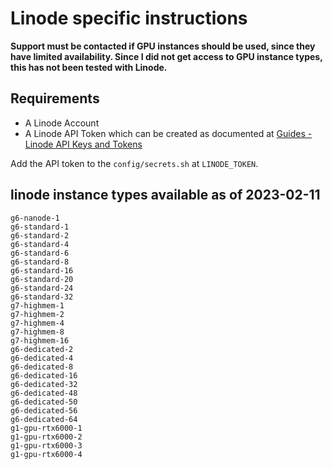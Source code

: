 # Linode specific instructions

**Support must be contacted if GPU instances should be used, since they have limited availability. Since I did not get access to GPU instance types, this has not been tested with Linode.**

## Requirements

- A Linode Account
- A Linode API Token which can be created as documented at [Guides - Linode API Keys and Tokens](https://www.linode.com/docs/products/tools/cloud-manager/guides/cloud-api-keys/)

Add the API token to the `config/secrets.sh` at `LINODE_TOKEN`.

## linode instance types available as of 2023-02-11

```
g6-nanode-1
g6-standard-1
g6-standard-2
g6-standard-4
g6-standard-6
g6-standard-8
g6-standard-16
g6-standard-20
g6-standard-24
g6-standard-32
g7-highmem-1
g7-highmem-2
g7-highmem-4
g7-highmem-8
g7-highmem-16
g6-dedicated-2
g6-dedicated-4
g6-dedicated-8
g6-dedicated-16
g6-dedicated-32
g6-dedicated-48
g6-dedicated-50
g6-dedicated-56
g6-dedicated-64
g1-gpu-rtx6000-1
g1-gpu-rtx6000-2
g1-gpu-rtx6000-3
g1-gpu-rtx6000-4
```

